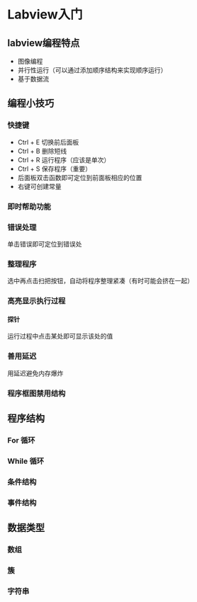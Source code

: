 # Labview入门
## labview编程特点
* 图像编程
* 并行性运行（可以通过添加顺序结构来实现顺序运行）
* 基于数据流
## 编程小技巧
### 快捷键
* Ctrl + E 切换前后面板
* Ctrl + B 删除短线
* Ctrl + R 运行程序（应该是单次）
* Ctrl + S 保存程序（重要）
* 后面板双击函数即可定位到前面板相应的位置
* 右键可创建常量
### 即时帮助功能
### 错误处理
单击错误即可定位到错误处
### 整理程序
选中再点击扫把按钮，自动将程序整理紧凑（有时可能会挤在一起）
### 高亮显示执行过程
#### 探针
运行过程中点击某处即可显示该处的值
### 善用延迟
用延迟避免内存爆炸
### 程序框图禁用结构
## 程序结构
### For 循环
### While 循环
### 条件结构
### 事件结构
## 数据类型
### 数组
### 簇
### 字符串
